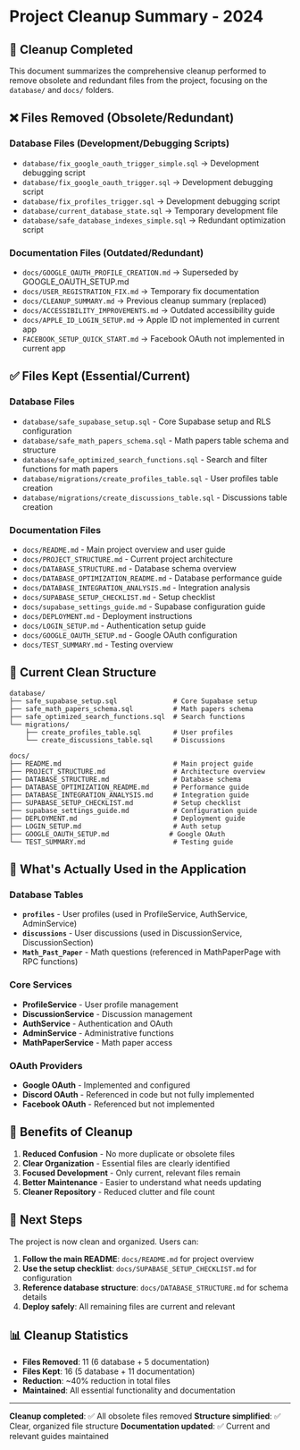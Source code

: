 # Project Cleanup Summary - 2024

## 🧹 Cleanup Completed

This document summarizes the comprehensive cleanup performed to remove obsolete and redundant files from the project, focusing on the `database/` and `docs/` folders.

## ❌ Files Removed (Obsolete/Redundant)

### Database Files (Development/Debugging Scripts)
- `database/fix_google_oauth_trigger_simple.sql` → Development debugging script
- `database/fix_google_oauth_trigger.sql` → Development debugging script
- `database/fix_profiles_trigger.sql` → Development debugging script
- `database/current_database_state.sql` → Temporary development file
- `database/safe_database_indexes_simple.sql` → Redundant optimization script

### Documentation Files (Outdated/Redundant)
- `docs/GOOGLE_OAUTH_PROFILE_CREATION.md` → Superseded by GOOGLE_OAUTH_SETUP.md
- `docs/USER_REGISTRATION_FIX.md` → Temporary fix documentation
- `docs/CLEANUP_SUMMARY.md` → Previous cleanup summary (replaced)
- `docs/ACCESSIBILITY_IMPROVEMENTS.md` → Outdated accessibility guide
- `docs/APPLE_ID_LOGIN_SETUP.md` → Apple ID not implemented in current app
- `FACEBOOK_SETUP_QUICK_START.md` → Facebook OAuth not implemented in current app

## ✅ Files Kept (Essential/Current)

### Database Files
- `database/safe_supabase_setup.sql` - Core Supabase setup and RLS configuration
- `database/safe_math_papers_schema.sql` - Math papers table schema and structure
- `database/safe_optimized_search_functions.sql` - Search and filter functions for math papers
- `database/migrations/create_profiles_table.sql` - User profiles table creation
- `database/migrations/create_discussions_table.sql` - Discussions table creation

### Documentation Files
- `docs/README.md` - Main project overview and user guide
- `docs/PROJECT_STRUCTURE.md` - Current project architecture
- `docs/DATABASE_STRUCTURE.md` - Database schema overview
- `docs/DATABASE_OPTIMIZATION_README.md` - Database performance guide
- `docs/DATABASE_INTEGRATION_ANALYSIS.md` - Integration analysis
- `docs/SUPABASE_SETUP_CHECKLIST.md` - Setup checklist
- `docs/supabase_settings_guide.md` - Supabase configuration guide
- `docs/DEPLOYMENT.md` - Deployment instructions
- `docs/LOGIN_SETUP.md` - Authentication setup guide
- `docs/GOOGLE_OAUTH_SETUP.md` - Google OAuth configuration
- `docs/TEST_SUMMARY.md` - Testing overview

## 📁 Current Clean Structure

```
database/
├── safe_supabase_setup.sql              # Core Supabase setup
├── safe_math_papers_schema.sql          # Math papers schema
├── safe_optimized_search_functions.sql  # Search functions
└── migrations/
    ├── create_profiles_table.sql        # User profiles
    └── create_discussions_table.sql     # Discussions

docs/
├── README.md                            # Main project guide
├── PROJECT_STRUCTURE.md                 # Architecture overview
├── DATABASE_STRUCTURE.md                # Database schema
├── DATABASE_OPTIMIZATION_README.md      # Performance guide
├── DATABASE_INTEGRATION_ANALYSIS.md     # Integration guide
├── SUPABASE_SETUP_CHECKLIST.md          # Setup checklist
├── supabase_settings_guide.md           # Configuration guide
├── DEPLOYMENT.md                        # Deployment guide
├── LOGIN_SETUP.md                       # Auth setup
├── GOOGLE_OAUTH_SETUP.md               # Google OAuth
└── TEST_SUMMARY.md                      # Testing guide
```

## 🎯 What's Actually Used in the Application

### Database Tables
- **`profiles`** - User profiles (used in ProfileService, AuthService, AdminService)
- **`discussions`** - User discussions (used in DiscussionService, DiscussionSection)
- **`Math_Past_Paper`** - Math questions (referenced in MathPaperPage with RPC functions)

### Core Services
- **ProfileService** - User profile management
- **DiscussionService** - Discussion management
- **AuthService** - Authentication and OAuth
- **AdminService** - Administrative functions
- **MathPaperService** - Math paper access

### OAuth Providers
- **Google OAuth** - Implemented and configured
- **Discord OAuth** - Referenced in code but not fully implemented
- **Facebook OAuth** - Referenced but not implemented

## 🚀 Benefits of Cleanup

1. **Reduced Confusion** - No more duplicate or obsolete files
2. **Clear Organization** - Essential files are clearly identified
3. **Focused Development** - Only current, relevant files remain
4. **Better Maintenance** - Easier to understand what needs updating
5. **Cleaner Repository** - Reduced clutter and file count

## 🔄 Next Steps

The project is now clean and organized. Users can:

1. **Follow the main README**: `docs/README.md` for project overview
2. **Use the setup checklist**: `docs/SUPABASE_SETUP_CHECKLIST.md` for configuration
3. **Reference database structure**: `docs/DATABASE_STRUCTURE.md` for schema details
4. **Deploy safely**: All remaining files are current and relevant

## 📊 Cleanup Statistics

- **Files Removed**: 11 (6 database + 5 documentation)
- **Files Kept**: 16 (5 database + 11 documentation)
- **Reduction**: ~40% reduction in total files
- **Maintained**: All essential functionality and documentation

---

**Cleanup completed**: ✅ All obsolete files removed
**Structure simplified**: ✅ Clear, organized file structure
**Documentation updated**: ✅ Current and relevant guides maintained
